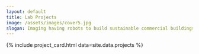 ```yaml
---
layout: default
title: Lab Projects
image: /assets/images/cover5.jpg
slogan: Imaging having robots to build sustainable commercial buildings with only 70% of your ideal budget 
---
```

{% include project_card.html data=site.data.projects %}